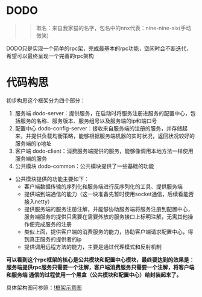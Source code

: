 # DODO 
 >> 取名：来自我家猫的名字，包名中的nnx代表：nine-nine-six(手动微笑)
 
 DODO只是实现一个简单的rpc架，完成最基本的rpc功能，空闲时会不断迭代，希望可以最终呈现一个完善的rpc架构
# 代码构思
初步构思这个框架分为四个部分：
1. 服务端 dodo-server：提供服务，在启动时将服务注册进服务的配置中心，包括服务的名称、服务版本、服务组号以及服务端的ip和端口号
2. 配置中心 dodo-config-server：接收来自服务端的注册的服务，并存储起来，并提供负载均衡策略，能够根据服务端机器的实时状况，返回状况较好的服务端的ip地址
3. 客户端 dodo-client：消费服务端提供的服务，能够像调用本地方法一样使用服务端的服务
4. 公共模块 dodo-common：公共模块提供了一些基础的功能
* 公共模块提供的功能主要如下：
  * 客户端数据传输的序列化和服务端进行反序列化的工具、提供服务端
  * 提供端到端通信的能力（这一块准备先暂时使用socket通信，后续看能否接入netty）
  * 提供服务端的服务注册注解，并能够协助服务端将服务注册到配置中心，服务端服务的提供只需要在需要外放的服务接口上标明注解，无需其他操作便完成服务的注册
  * 类似上面，提供客户端的消费服务的能力，协助客户端请求配置中心，得到真正服务的提供者的ip
  * 提供调用远程方法的能力，主要是通过代理模式和反射机制
  
**可以看到这个rpc框架的核心是公共模块和配置中心模块，最终要达到的效果是：服务端提供rpc服务只需要一个注解，客户端消费服务只需要一个注解，将客户端和服务端
通信的过程使用一个黑盒（公共模块和配置中心）给封装起来了。**

具体架构图可参照：[!框架示意图](./框架示意图.vsdx)

